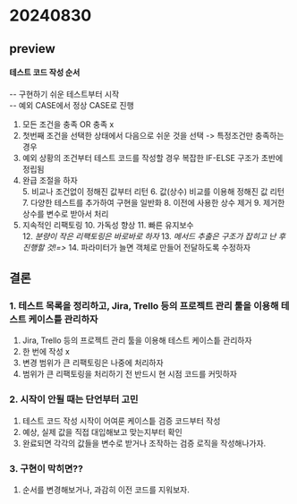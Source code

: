 20240830
========
preview
-----------  

#### 테스트 코드 작성 순서

-- 구현하기 쉬운 테스트부터 시작   
-- 예외 CASE에서 정상 CASE로 진행


1. 모든 조건을 충족 OR 충족 x
2. 첫번째 조건을 선택한 상태에서 다음으로 쉬운 것을 선택 -> 특정조건만 충족하는 경우
3. 예외 상황의 조건부터 테스트 코드를 작성할 경우 복잡한 IF-ELSE 구조가 초반에 정립됨
4. 완급 조절을 하자   
   5. 비교나 조건없이 정해진 값부터 리턴
   6. 값(상수) 비교를 이용해 정해진 값 리턴
   7. 다양한 테스트를 추가하여 구현을 일반화
      8. 이전에 사용한 상수 제거
      9. 제거한 상수를 변수로 받아서 처리
9. 지속적인 리팩토링
   10. 가독성 향상
   11. 빠른 유지보수   
   12. *분량이 작은 리팩토링은 바로바로 하자*
   13. *메서드 추출은 구조가 잡히고 난 후 진행할 것!=>*
   14. 파라미터가 늘면 객체로 만들어 전달하도록 수정하자    



## 결론
### 1. 테스트 목록을 정리하고, Jira, Trello 등의 프로젝트 관리 툴을 이용해 테스트 케이스틑 관리하자
1. Jira, Trello 등의 프로젝트 관리 툴을 이용해 테스트 케이스틑 관리하자
2. 한 번에 작성 x
3. 변경 범위가 큰 리팩토링은 나중에 처리하자
4. 범위가 큰 리팩토링을 처리하기 전 반드시 현 시점 코드를 커밋하자

### 2. 시작이 안될 때는 단언부터 고민

1. 테스트 코드 작성 시작이 어여룬 케이스틑 검증 코드부터 작성
2. 예상, 실제 값을 직접 대입해보고 맞는지부터 확인
3. 완료되면 각각의 값들을 변수로 받거나 조작하는 검증 로직을 작성해나가자.

### 3. 구현이 막히면??

1. 순서를 변경해보거나, 과감히 이전 코드를 지워보자. 




